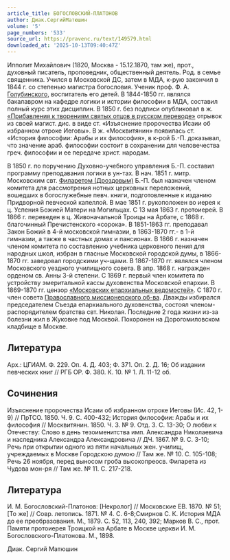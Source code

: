 ```yaml
---
article_title: БОГОСЛОВСКИЙ-ПЛАТОНОВ
author: Диак.СергийМатюшин
volume: '5'
page_numbers: '533'
source_url: https://pravenc.ru/text/149579.html
downloaded_at: '2025-10-13T09:40:47Z'
---
```


Ипполит Михайлович (1820, Москва - 15.12.1870, там же), прот., духовный писатель, проповедник, общественный деятель. Род. в семье священника. Учился в Московской ДС, затем в МДА, к-рую закончил в 1844 г. со степенью магистра богословия. Ученик проф. Ф. А. [Голубинского](https://pravenc.ru/text/Голубинский.html), воспитатель его детей. В 1844-1850 гг. являлся бакалавром на кафедре логики и истории философии в МДА, составил полный курс этих дисциплин. В 1850 г. без подписи опубликовал в ж. [«Прибавления к творениям святых отцов в русском переводе»](<https://pravenc.ru/text/ Прибавления к творениям святых отцов в русском переводе .html>) отрывок из своей магист. дис. в виде ст. «Изъяснение пророчества Исаии об избранном отроке Иеговы». В ж. «Москвитянин» появилась ст. «История философии: Арабы и их философия», в к-рой Б.-П. доказывал, что значение араб. философии состоит в сохранении для человечества греч. философии и ее передаче христ. народам.

В 1850 г. по поручению Духовно-учебного управления Б.-П. составил программу преподавания логики в ун-тах. В нач. 1851 г. митр. Московским свт. [Филаретом (Дроздовым)](<https://pravenc.ru/text/Филаретом (Дроздовым).html>) Б.-П. был назначен членом комитета для рассмотрения нотных церковных переложений, вошедших в богослужебные певч. книги, подготовленные к изданию Придворной певческой капеллой. В мае 1851 г. рукоположен во иерея к ц. Успения Божией Матери на Могильцах. С 13 мая 1863 г. протоиерей. В 1866 г. переведен в ц. Живоначальной Троицы на Арбате, с 1868 г. благочинный Пречистенского «сорока». В 1851-1863 гг. преподавал Закон Божий в 4-й московской гимназии, в 1863-1870 гг.- в 1-й гимназии, а также в частных домах и пансионах. В 1866 г. назначен членом комитета по составлению учебника церковного пения для народных школ, избран в гласные Московской городской думы, в 1866-1870 гг. заведовал городскими уч-щами. В 1867-1870 гг. являлся членом Московского уездного училищного совета. В апр. 1868 г. награжден орденом св. Анны 3-й степени. С 1869 г. первый член комитета по устройству эмеритальной кассы духовенства Московской епархии. В 1869-1870 гг. цензор [«Московских епархиальных ведомостей»](<https://pravenc.ru/text/ Московских епархиальных ведомостей .html>). С 1870 г. член совета [Православного миссионерского об-ва](<https://pravenc.ru/text/Православного миссионерского об-ва.html>). Дважды избирался председателем Съезда епархиального духовенства, состоял членом-распорядителем братства свт. Николая. Последние 2 года жизни из-за болезни жил в Жуковке под Москвой. Похоронен на Дорогомиловском кладбище в Москве.

## Литература

Арх.: ЦГИАМ. Ф. 229. Оп. 4. Д. 403; Ф. 371. Оп. 2. Д. 16; Об издании певческих книг // РГБ ОР. Ф. 380. К. 10. № 1. Л. 11-12 об.

## Сочинения

Изъяснение пророчества Исаии об избранном отроке Иеговы (Ис. 42, 1-9) // ПрТСО. 1850. Ч. 9. С. 400-432; История философии: Арабы и их философия // Москвитянин. 1850. Ч. 3. № 9. Отд. 3. С. 13-30; О любви к Отечеству: Слово в день тезоименитства имп. Александра Николаевича и наследника Александра Александровича // ДЧ. 1867. № 9. С. 3-10; Речь при открытии одного из пяти начальных жен. училищ, учреждаемых в Москве Городскою думою // Там же. № 10. С. 105-108; Речь 26 ноября, перед выносом гроба высокопреосв. Филарета из Чудова мон-ря // Там же. № 11. С. 217-218.

## Литература

И. М. Богословский-Платонов: [Некролог] // Московские ЕВ. 1870. № 51; [То же] // Совр. летопись. 1871. № 4. С. 6-8;Смирнов С. К. История МДА до ее преобразования. М., 1879. С. 52, 113, 240, 392; Марков В. С., прот. Памяти протоиерея Троицкой на Арбате в Москве церкви И. М. Богословского-Платонова. М., 1898.

Диак.  Сергий   Матюшин
